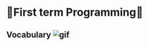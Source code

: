 # 📕First term Programming📕
## Vocabulary 	![gif](file:///C:/Users/User/Downloads/MicrosoftWindows.Client.CBS_cw5n1h2txyewy!InputApp/SoExcited~GIF.gif)

